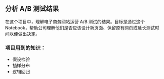 ## 分析 A/B 测试结果

在这个项目中，理解电子商务网站运营 A/B 测试的结果。目标是通过这个 Notebook，帮助公司理解他们是否应该设计新页面、保留原有网页或延长测试时间以便做出决定。

### 项目用到的知识：
- 假设检验
- 抽样分布
- 逻辑回归
